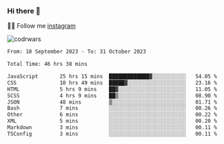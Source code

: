 ### Hi there 👋

👨‍💻 Follow me [instagram](https://instagram.com/an.grsmnko?igshid=ZDdkNTZiNTM=](https://instagram.com/an.grsmnko?igshid=ZDdkNTZiNTM=))

![codrwars](https://www.codewars.com/users/rsschool_c9af20f58c35c696/badges/micro) 

<!--START_SECTION:waka-->

```txt
From: 18 September 2023 - To: 31 October 2023

Total Time: 46 hrs 38 mins

JavaScript       25 hrs 15 mins  █████████████▓░░░░░░░░░░░   54.05 %
CSS              10 hrs 49 mins  █████▓░░░░░░░░░░░░░░░░░░░   23.16 %
HTML             5 hrs 9 mins    ██▓░░░░░░░░░░░░░░░░░░░░░░   11.05 %
SCSS             4 hrs 9 mins    ██▒░░░░░░░░░░░░░░░░░░░░░░   08.90 %
JSON             48 mins         ▒░░░░░░░░░░░░░░░░░░░░░░░░   01.71 %
Bash             7 mins          ░░░░░░░░░░░░░░░░░░░░░░░░░   00.26 %
Other            6 mins          ░░░░░░░░░░░░░░░░░░░░░░░░░   00.22 %
XML              5 mins          ░░░░░░░░░░░░░░░░░░░░░░░░░   00.20 %
Markdown         3 mins          ░░░░░░░░░░░░░░░░░░░░░░░░░   00.11 %
TSConfig         3 mins          ░░░░░░░░░░░░░░░░░░░░░░░░░   00.11 %
```

<!--END_SECTION:waka-->
